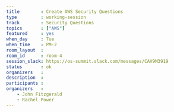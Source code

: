 ```yaml
---
title        : Create AWS Security Questions
type         : working-session
track        : Security Questions
topics       : ["AWS"]
featured     : yes
when_day     : Tue
when_time    : PM-2
room_layout  :
room_id      : room-4
session_slack: https://os-summit.slack.com/messages/CAV9M3919
status       : ok
organizers   :
description  :
participants :
organizers   :
    - John Fitzgerald
    - Rachel Power
---
```

